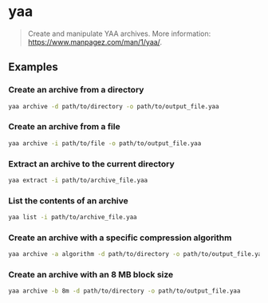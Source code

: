 # yaa

> Create and manipulate YAA archives. More information: <https://www.manpagez.com/man/1/yaa/>.

## Examples

### Create an archive from a directory

```bash
yaa archive -d path/to/directory -o path/to/output_file.yaa
```

### Create an archive from a file

```bash
yaa archive -i path/to/file -o path/to/output_file.yaa
```

### Extract an archive to the current directory

```bash
yaa extract -i path/to/archive_file.yaa
```

### List the contents of an archive

```bash
yaa list -i path/to/archive_file.yaa
```

### Create an archive with a specific compression algorithm

```bash
yaa archive -a algorithm -d path/to/directory -o path/to/output_file.yaa
```

### Create an archive with an 8 MB block size

```bash
yaa archive -b 8m -d path/to/directory -o path/to/output_file.yaa
```
